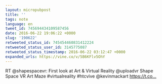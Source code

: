 ```yaml
---
layout: micropubpost
title: ''
tags: note
language: en
tweet_id: 745694434109587456
date: 2016-06-22 19:06:22 +0000
slug: '190622'
retweeted_status_id: 745454460831412224
retweeted_status_user_id: 3145775087
retweeted_status_timestamp: 2016-06-22 03:12:47 +0000
expanded_urls: https://vine.co/v/5B6KFlv5OhY
---
```

RT @shapespacevr: First look at Art &amp; Virtual Reality @uploadvr Shape Space VR Art Maze #virtualreality #htcvive @kevinmackart https://t.co…
